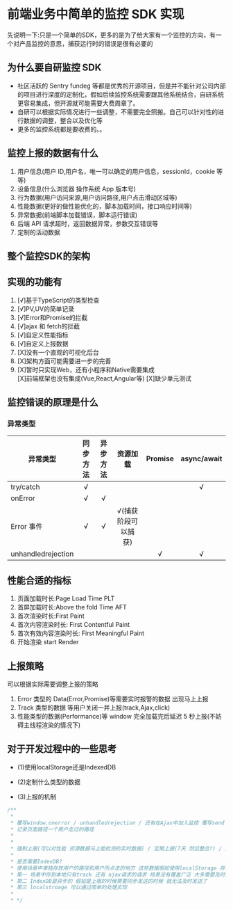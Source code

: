 # 前端业务中简单的监控 SDK 实现

先说明一下:只是一个简单的SDK，更多的是为了给大家有一个监控的方向，有一个对产品监控的意思，捕获运行时的错误是很有必要的

## 为什么要自研监控 SDK

- 社区活跃的 Sentry fundeg 等都是优秀的开源项目，但是并不能针对公司内部的项目进行深度的定制化，假如后续监控系统需要跟其他系统结合，自研系统更容易集成，但开源就可能需要大费周章了。
- 自研可以根据实际情况进行一些调整，不需要完全照搬。自己可以针对性的进行数据的调整，整合以及优化等
- 更多的监控系统都是要收费的。。

## 监控上报的数据有什么

1. 用户信息(用户 ID,用户名，唯一可以确定的用户信息，sessionId，cookie 等等)
2. 设备信息(什么浏览器 操作系统 App 版本号)
3. 行为数据(用户访问来源,用户访问路径,用户点击滑动区域等)
4. 性能数据(更好的做性能优化的，脚本加载时间，接口响应时间等)
5. 异常数据(前端脚本加载错误，脚本运行错误)
6. 后端 API 请求超时，返回数据异常，参数交互错误等
7. 定制的活动数据

## 整个监控SDK的架构

## 实现的功能有

1. [√]基于TypeScript的类型检查
2. [√]PV,UV的简单记录
3. [√]Error和Promise的拦截
4. [√]ajax 和 fetch的拦截
5. [√]自定义性能指标
6. [√]自定义上报数据
7. [X]没有一个直观的可视化后台
8. [X]架构方面可能需要进一步的完善
9. [X]暂时只实现Web，还有小程序和Native需要集成  
   [X]前端框架也没有集成(Vue,React,Angular等)
   [X]缺少单元测试

## 监控错误的原理是什么

### 异常类型

| 异常类型           | 同步方法 | 异步方法 |      资源加载       | Promise | async/await |
| ------------------ | :------: | :------: | :-----------------: | :-----: | :---------: |
| try/catch          |    √     |          |                     |         |      √      |
| onError            |    √     |    √     |                     |         |
| Error 事件         |    √     |    √     | √(捕获阶段可以捕获) |         |
| unhandledrejection |          |          |                     |    √    |      √      |

## 性能合适的指标

1. 页面加载时长:Page Load Time PLT
2. 首屏加载时长:Above the fold Time AFT
3. 首次渲染时长:First Paint
4. 首次内容渲染时长: First Contentful Paint
5. 首次有效内容渲染时长: First Meaningful Paint
6. 开始渲染 start Render

## 上报策略

可以根据实际需要调整上报的策略

1. Error 类型的 Data(Error,Promise)等需要实时报警的数据 出现马上上报
2. Track 类型的数据 等用户关闭一并上报(track,Ajax,click)
3. 性能类型的数据(Performance)等 window 完全加载完后延迟 5 秒上报(不妨碍主线程渲染的情况下)

## 对于开发过程中的一些思考

- (1)使用localStorage还是IndexedDB

- (2)定制什么类型的数据

- (3)上报的机制

```JavaScript
/**
 *
 * 覆写window.onerror / unhandledrejection / 还有在Ajax中加入监控 覆写send 和 open方法
 * 记录页面路径一个用户走过的路径
 *
 *
 * 强制上报(可以对性能 资源数据马上能检测的实时数据) / 定期上报(7天 然后整合?) / 及时上报
 *
 * 是否需要IndexDB?
 * 使用场景中单独存放用户的路径和用户所点击的地方 这些数据假如使用localStorage 存 好像不太方便?
 * 第一 场景中存到本地只有track 还有 ajax请求的请求 场景没有覆盖广泛 大多需要及时上报
 * 第二 IndexDB是异步的 假如是上报的时候需要同步发送的时候 就无法及时发送了
 * 第三 localstroage 可以通过简单的处理实现
 *
 * */
```